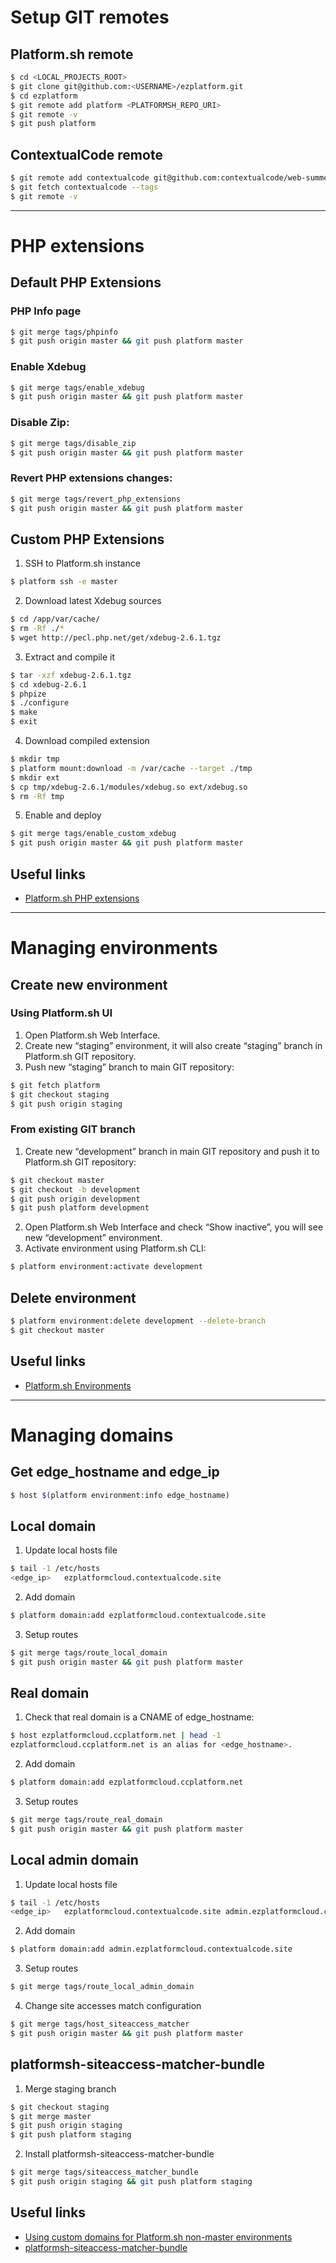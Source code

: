 # Setup GIT remotes
## Platform.sh remote
```bash
$ cd <LOCAL_PROJECTS_ROOT>
$ git clone git@github.com:<USERNAME>/ezplatform.git
$ cd ezplatform
$ git remote add platform <PLATFORMSH_REPO_URI>
$ git remote -v
$ git push platform
```
## ContextualCode remote
```bash
$ git remote add contextualcode git@github.com:contextualcode/web-summer-camp-2018-ezplatform.git
$ git fetch contextualcode --tags
$ git remote -v
```

---------------

# PHP extensions
## Default PHP Extensions
### PHP Info page
```bash
$ git merge tags/phpinfo
$ git push origin master && git push platform master
```
### Enable Xdebug
```bash
$ git merge tags/enable_xdebug
$ git push origin master && git push platform master
```
### Disable Zip:
```bash
$ git merge tags/disable_zip
$ git push origin master && git push platform master
```
### Revert PHP extensions changes:
```bash
$ git merge tags/revert_php_extensions
$ git push origin master && git push platform master
```
## Custom PHP Extensions
1. SSH to Platform.sh instance
```bash
$ platform ssh -e master
```
2. Download latest Xdebug sources
```bash
$ cd /app/var/cache/
$ rm -Rf ./*
$ wget http://pecl.php.net/get/xdebug-2.6.1.tgz
```
3. Extract and compile it
```bash
$ tar -xzf xdebug-2.6.1.tgz
$ cd xdebug-2.6.1
$ phpize
$ ./configure
$ make
$ exit
```
4. Download compiled extension
```bash
$ mkdir tmp
$ platform mount:download -m /var/cache --target ./tmp
$ mkdir ext
$ cp tmp/xdebug-2.6.1/modules/xdebug.so ext/xdebug.so
$ rm -Rf tmp
```
5. Enable and deploy
```bash
$ git merge tags/enable_custom_xdebug
$ git push origin master && git push platform master
```
## Useful links
- [Platform.sh PHP extensions](https://docs.platform.sh/languages/php/extensions.html)

---------------

# Managing environments
## Create new environment
### Using Platform.sh UI
1. Open Platform.sh Web Interface.
2. Create new “staging” environment, it will also create “staging” branch in Platform.sh GIT repository.
3. Push new “staging” branch to main GIT repository:
```bash
$ git fetch platform
$ git checkout staging
$ git push origin staging
```
### From existing GIT branch
1. Create new “development” branch in main GIT repository and push it to Platform.sh GIT repository:
```bash
$ git checkout master
$ git checkout -b development
$ git push origin development
$ git push platform development
```
2. Open Platform.sh Web Interface and check “Show inactive”, you will see new “development” environment.
3. Activate environment using Platform.sh CLI:
```bash
$ platform environment:activate development
```
## Delete environment
```bash
$ platform environment:delete development --delete-branch
$ git checkout master
```
## Useful links
- [Platform.sh Environments](https://docs.platform.sh/administration/web/environments.html)

---------------

# Managing domains
## Get edge_hostname and edge_ip
```bash
$ host $(platform environment:info edge_hostname)
```
## Local domain
1. Update local hosts file
```bash
$ tail -1 /etc/hosts
<edge_ip>   ezplatformcloud.contextualcode.site
```
2. Add domain
```bash
$ platform domain:add ezplatformcloud.contextualcode.site
```
3. Setup routes
```bash
$ git merge tags/route_local_domain
$ git push origin master && git push platform master
```
## Real domain
1. Check that real domain is a CNAME of edge_hostname:
```bash
$ host ezplatformcloud.ccplatform.net | head -1
ezplatformcloud.ccplatform.net is an alias for <edge_hostname>.
```
2. Add domain
```bash
$ platform domain:add ezplatformcloud.ccplatform.net
```
3. Setup routes
```bash
$ git merge tags/route_real_domain
$ git push origin master && git push platform master
```
## Local admin domain
1. Update local hosts file
```bash
$ tail -1 /etc/hosts
<edge_ip>   ezplatformcloud.contextualcode.site admin.ezplatformcloud.contextualcode.site
```
2. Add domain
```bash
$ platform domain:add admin.ezplatformcloud.contextualcode.site
```
3. Setup routes
```bash
$ git merge tags/route_local_admin_domain
```
4. Change site accesses match configuration
```bash
$ git merge tags/host_siteaccess_matcher
$ git push origin master && git push platform master
```
## platformsh-siteaccess-matcher-bundle
1. Merge staging branch
```bash
$ git checkout staging
$ git merge master
$ git push origin staging
$ git push platform staging
```
2. Install platformsh-siteaccess-matcher-bundle
```bash
$ git merge tags/siteaccess_matcher_bundle
$ git push origin staging && git push platform staging
```
## Useful links
- [Using custom domains for Platform.sh non-master environments](https://www.contextualcode.com/Blog/Using-custom-domains-for-Platform.sh-non-master-environments)
- [platformsh-siteaccess-matcher-bundle](https://packagist.org/packages/contextualcode/platformsh-siteaccess-matcher-bundle)
